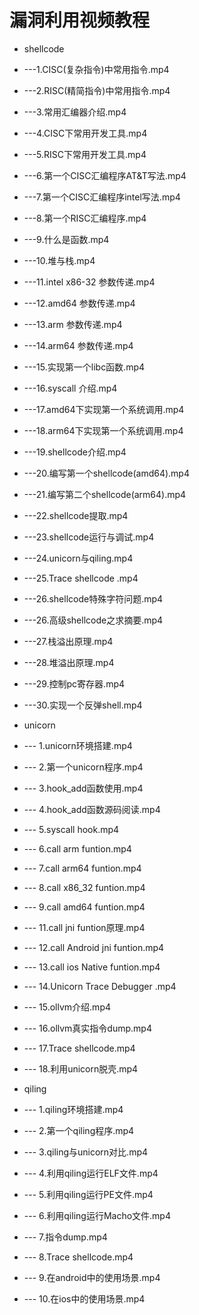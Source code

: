 # 漏洞利用视频教程
* shellcode
* ---1.CISC(复杂指令)中常用指令.mp4
* ---2.RISC(精简指令)中常用指令.mp4
* ---3.常用汇编器介绍.mp4
* ---4.CISC下常用开发工具.mp4
* ---5.RISC下常用开发工具.mp4
* ---6.第一个CISC汇编程序AT&T写法.mp4
* ---7.第一个CISC汇编程序intel写法.mp4
* ---8.第一个RISC汇编程序.mp4
* ---9.什么是函数.mp4
* ---10.堆与栈.mp4
* ---11.intel x86-32 参数传递.mp4
* ---12.amd64 参数传递.mp4
* ---13.arm 参数传递.mp4
* ---14.arm64 参数传递.mp4
* ---15.实现第一个libc函数.mp4
* ---16.syscall 介绍.mp4
* ---17.amd64下实现第一个系统调用.mp4
* ---18.arm64下实现第一个系统调用.mp4
* ---19.shellcode介绍.mp4
* ---20.编写第一个shellcode(amd64).mp4
* ---21.编写第二个shellcode(arm64).mp4
* ---22.shellcode提取.mp4
* ---23.shellcode运行与调试.mp4
* ---24.unicorn与qiling.mp4
* ---25.Trace shellcode .mp4
* ---26.shellcode特殊字符问题.mp4
* ---26.高级shellcode之求摘要.mp4
* ---27.栈溢出原理.mp4
* ---28.堆溢出原理.mp4
* ---29.控制pc寄存器.mp4
* ---30.实现一个反弹shell.mp4

* unicorn
* --- 1.unicorn环境搭建.mp4
* --- 2.第一个unicorn程序.mp4
* --- 3.hook_add函数使用.mp4
* --- 4.hook_add函数源码阅读.mp4
* --- 5.syscall hook.mp4
* --- 6.call arm funtion.mp4
* --- 7.call arm64 funtion.mp4
* --- 8.call x86_32 funtion.mp4
* --- 9.call amd64 funtion.mp4
* --- 11.call jni funtion原理.mp4
* --- 12.call Android jni funtion.mp4
* --- 13.call ios Native funtion.mp4
* --- 14.Unicorn Trace Debugger .mp4
* --- 15.ollvm介绍.mp4
* --- 16.ollvm真实指令dump.mp4
* --- 17.Trace shellcode.mp4
* --- 18.利用unicorn脱壳.mp4
* qiling
* --- 1.qiling环境搭建.mp4
* --- 2.第一个qiling程序.mp4
* --- 3.qiling与unicorn对比.mp4
* --- 4.利用qiling运行ELF文件.mp4
* --- 5.利用qiling运行PE文件.mp4
* --- 6.利用qiling运行Macho文件.mp4
* --- 7.指令dump.mp4
* --- 8.Trace shellcode.mp4
* --- 9.在android中的使用场景.mp4
* --- 10.在ios中的使用场景.mp4


